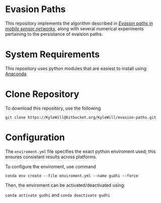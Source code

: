 # Evasion Paths

This repository implements the algorithm described in _[Evasion paths in mobile sensor networks](https://arxiv.org/pdf/1308.3536.pdf)_, along with several numerical experiments pertaining to the persistance of evaision paths.

# System Requirements
This repository uses python modules that are easiest to install using [Anaconda](https://www.anaconda.com/)

# Clone Repository
To download this repository, use the following 

`git clone https://KyleWill@bitbucket.org/KyleWill/evasion-paths.git`

# Configuration 
The `enviroment.yml` file specifies the exact python enviroment used; this ensures consistant results across platforms. 


To configure the enviroment, use command

`conda env create --file enviroment.yml --name gudhi --force`

Then, the enviroment can be activated/deactivated using:

`conda activate gudhi`
and
`conda deactivate gudhi`




